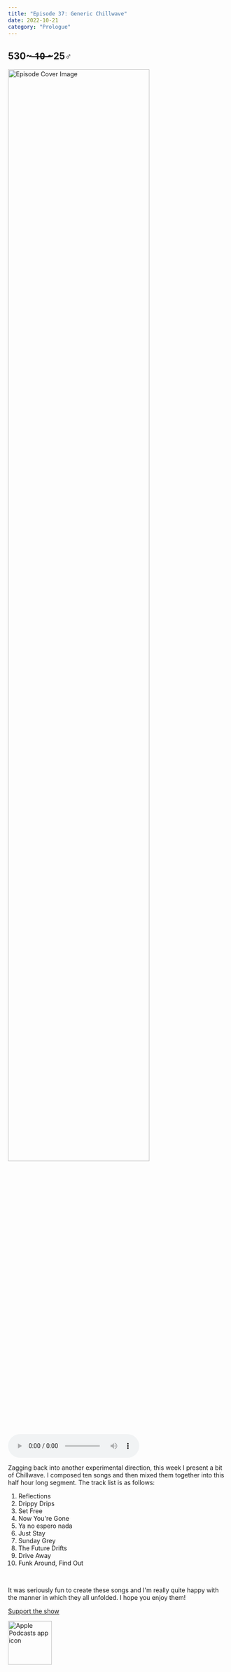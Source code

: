 ```yaml
---
title: "Episode 37: Generic Chillwave"
date: 2022-10-21
category: "Prologue"
---
```

## 530~ ̶1̶0̶ ̶~25♂
<img src="https://artwork.captivate.fm/05c26e1d-7d9f-4627-bbf6-18f11394b583/60854458c4d1acdf4e1c2f79c4137142.jpg" alt="Episode Cover Image" width=80%/>
<audio controls>
  <source src="https://podcasts.captivate.fm/media/fae180c9-5619-48df-ab08-467f6439ae27/11542600-episode-37-generic-chillwave.mp3" type="audio/mpeg">
  Your browser does not support the audio element.
</audio>

<p>Zagging back into another experimental direction, this week I present a bit of Chillwave. I composed ten songs and then mixed them together into this half hour long segment. The track list is as follows:</p><ol><li>Reflections</li><li>Drippy Drips</li><li>Set Free</li><li>Now You&apos;re Gone</li><li>Ya no espero nada</li><li>Just Stay</li><li>Sunday Grey</li><li>The Future Drifts</li><li>Drive Away</li><li>Funk Around, Find Out</li></ol><br/><p>It was seriously fun to create these songs and I&apos;m really quite happy with the manner in which they all unfolded. I hope you enjoy them! </p><a rel="payment" href="https://www.paypal.com/donate/?hosted_button_id=WX3GRUK5BHJLS">Support the show</a>

<a href="https://podcasts.apple.com/us/podcast/living-room-music/id1608791560?tscg=30200&itsct=podcast_box_appicon&ls=1&mttnsubad=1608791560" style="display: inline-block;"><img src="https://toolbox.marketingtools.apple.com/api/v2/badges/app-icon-podcasts/standard/en-us" alt="Apple Podcasts app icon" style="width: 100px; height: 100px; vertical-align: middle; object-fit: contain;" /></a>
    